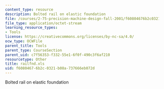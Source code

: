 ```yaml
---
content_type: resource
description: Bolted rail on elastic foundation
file: /courses/2-75-precision-machine-design-fall-2001/f60804676b2c0321b08a737666eb072d_railfnd.xls
file_type: application/octet-stream
learning_resource_types:
- Tools
license: https://creativecommons.org/licenses/by-nc-sa/4.0/
ocw_type: OCWFile
parent_title: Tools
parent_type: CourseSection
parent_uid: c7f56353-f332-55e1-6f0f-490c3f6af210
resourcetype: Other
title: railfnd.xls
uid: f6080467-6b2c-0321-b08a-737666eb072d
---
```

Bolted rail on elastic foundation